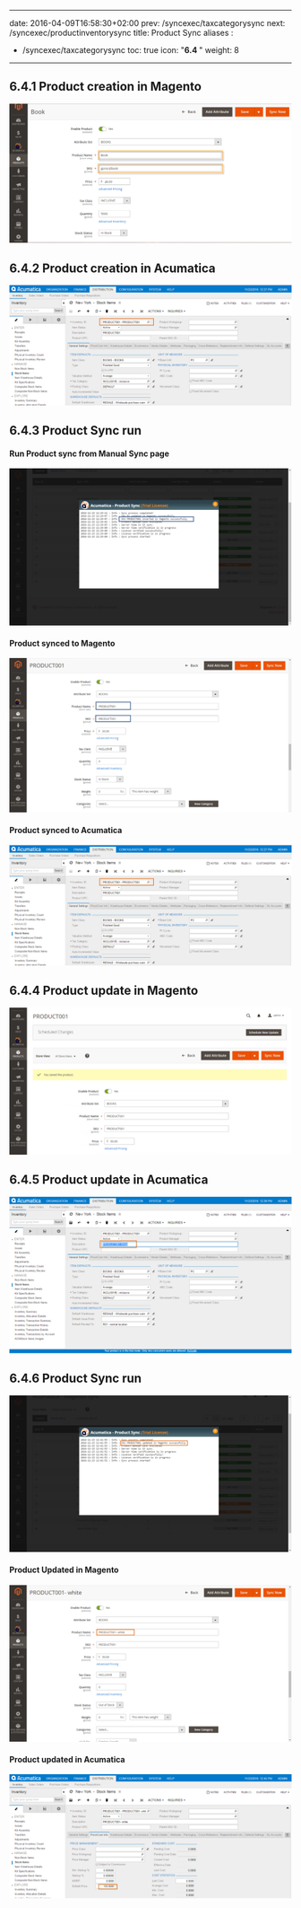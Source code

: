 
---
date: 2016-04-09T16:58:30+02:00
prev: /syncexec/taxcategorysync
next: /syncexec/productinventorysync
title: Product Sync
aliases :
  - /syncexec/taxcategorysync
toc: true
icon: "<b>6.4 </b>"
weight: 8
---

## 6.4.1 Product creation in Magento

![Product creation in Magento](images/product-creation-magento.png?classes=shadow)

## 6.4.2 Product creation in Acumatica

![Product creation in Acumatica](images/product-creation-acumatica.png?classes=shadow)

## 6.4.3 Product Sync run

#### Run Product sync from Manual Sync page

![Run Product sync from Manual Sync page](images/product-sync-run.png?classes=shadow)

#### Product synced to Magento

![Product synced to Magento](images/product-synced-magento.png?classes=shadow)

#### Product synced to Acumatica

![Product synced to Acumatica](images/product-synced-acumatica.png?classes=shadow)

## 6.4.4 Product update in Magento

![Product update in Magento](images/product-update-magento.png?classes=shadow)

## 6.4.5 Product update in Acumatica

![Product update in Acumatica](images/product-update-acumatica.png?classes=shadow)

## 6.4.6 Product Sync run

![Product Sync run](images/product-sync-2.png?classes=shadow)

#### Product Updated in Magento

![Product Updated in Magento](images/product-updated-magento-2.png?classes=shadow)

#### Product updated in Acumatica

![Product updated in Acumatica](images/product-updated-acumatica-2.png?classes=shadow)
